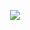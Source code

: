 <p align="center">
    <img src="https://github-readme-stats.vercel.app/api?username=cj5716&show_icons=true"> </p>

